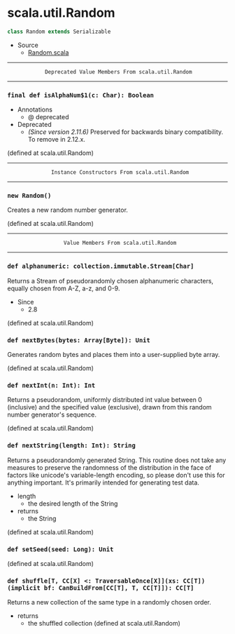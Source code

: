 
#                              scala.util.Random                              #

```scala
class Random extends Serializable
```

* Source
  * [Random.scala](https://github.com/scala/scala/tree/6d09a1ba5f/src/library/scala/util/Random.scala#L1)


--------------------------------------------------------------------------------
                Deprecated Value Members From scala.util.Random
--------------------------------------------------------------------------------


### `final def isAlphaNum$1(c: Char): Boolean`                               ###

* Annotations
  * @ deprecated
* Deprecated
  * _(Since version 2.11.6)_ Preserved for backwards binary compatibility. To
    remove in 2.12.x.

(defined at scala.util.Random)


--------------------------------------------------------------------------------
                  Instance Constructors From scala.util.Random
--------------------------------------------------------------------------------


### `new Random()`                                                           ###

Creates a new random number generator.

(defined at scala.util.Random)


--------------------------------------------------------------------------------
                      Value Members From scala.util.Random
--------------------------------------------------------------------------------


### `def alphanumeric: collection.immutable.Stream[Char]`                    ###

Returns a Stream of pseudorandomly chosen alphanumeric characters, equally
chosen from A-Z, a-z, and 0-9.

* Since
  * 2.8

(defined at scala.util.Random)


### `def nextBytes(bytes: Array[Byte]): Unit`                                ###

Generates random bytes and places them into a user-supplied byte array.

(defined at scala.util.Random)


### `def nextInt(n: Int): Int`                                               ###

Returns a pseudorandom, uniformly distributed int value between 0 (inclusive)
and the specified value (exclusive), drawn from this random number generator's
sequence.

(defined at scala.util.Random)


### `def nextString(length: Int): String`                                    ###

Returns a pseudorandomly generated String. This routine does not take any
measures to preserve the randomness of the distribution in the face of factors
like unicode's variable-length encoding, so please don't use this for anything
important. It's primarily intended for generating test data.

* length
  * the desired length of the String
* returns
  * the String

(defined at scala.util.Random)


### `def setSeed(seed: Long): Unit`                                          ###

(defined at scala.util.Random)


### `def shuffle[T, CC[X] <: TraversableOnce[X]](xs: CC[T])(implicit bf: CanBuildFrom[CC[T], T, CC[T]]): CC[T]` ###

Returns a new collection of the same type in a randomly chosen order.

* returns
  * the shuffled collection
(defined at scala.util.Random)
